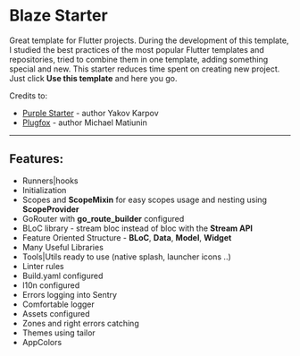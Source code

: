 # Blaze Starter

Great template for Flutter projects. 
During the development of this template, I studied the best practices of the most popular Flutter templates and repositories, tried to combine them in one template, adding something special and new.
This starter reduces time spent on creating new project. Just click **Use this template** and here you go.

Credits to:
- [Purple Starter](https://github.com/purplenoodlesoop/purple-starter) - author Yakov Karpov
- [Plugfox](https://github.com/PlugFox) - author Michael Matiunin

---

## Features:

- Runners|hooks
- Initialization
- Scopes and **ScopeMixin** for easy scopes usage and nesting using **ScopeProvider**
- GoRouter with **go_route_builder** configured
- BLoC library - stream bloc instead of bloc with the **Stream API**
- Feature Oriented Structure - **BLoC**, **Data**, **Model**, **Widget**
- Many Useful Libraries
- Tools|Utils ready to use (native splash, launcher icons ..)
- Linter rules
- Build.yaml configured
- l10n configured
- Errors logging into Sentry
- Comfortable logger
- Assets configured
- Zones and right errors catching
- Themes using tailor
- AppColors